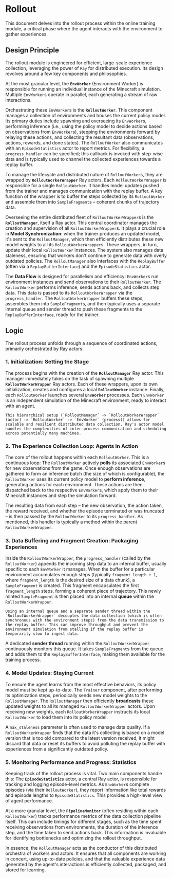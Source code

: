 # Rollout

This document delves into the rollout process within the online training module, a critical phase where the agent interacts with the environment to gather experiences.

## Design Principle

The rollout module is engineered for efficient, large-scale experience collection, leveraging the power of `Ray` for distributed execution. Its design revolves around a few key components and philosophies.

At the most granular level, the **`EnvWorker`** (Environment Worker) is responsible for running an individual instance of the Minecraft simulation. Multiple `EnvWorker`s operate in parallel, each generating a stream of raw interactions.

Orchestrating these `EnvWorker`s is the **`RolloutWorker`**. This component manages a collection of environments and houses the current policy model. Its primary duties include spawning and overseeing its `EnvWorker`s, performing inference (i.e., using the policy model to decide actions based on observations from `EnvWorker`s), stepping the environments forward by relaying these actions, and collecting the resultant data (observations, actions, rewards, and done states). The `RolloutWorker` also communicates with an `EpisodeStatistics` actor to report metrics. For flexibility, a `progress_handler` can be specified; this callback is invoked with step-wise data and is typically used to channel the collected experiences towards a replay buffer.

To manage the lifecycle and distributed nature of `RolloutWorker`s, they are wrapped by **`RolloutWorkerWrapper`** Ray actors. Each `RolloutWorkerWrapper` is responsible for a single `RolloutWorker`. It handles model updates pushed from the trainer and manages communication with the replay buffer. A key function of the wrapper is to buffer the steps collected by its `RolloutWorker` and assemble them into `SampleFragment`s – coherent chunks of trajectory data.

Overseeing the entire distributed fleet of `RolloutWorkerWrapper`s is the **`RolloutManager`**, itself a Ray actor. This central coordinator manages the creation and supervision of all `RolloutWorkerWrapper`s. It plays a crucial role in **Model Synchronization**: when the trainer produces an updated model, it's sent to the `RolloutManager`, which then efficiently distributes these new model weights to all its `RolloutWorkerWrapper`s. These wrappers, in turn, update their local `RolloutWorker` instances. The system also manages data staleness, ensuring that workers don't continue to generate data with overly outdated policies. The `RolloutManager` also interfaces with the `ReplayBuffer` (often via a `ReplayBufferInterface`) and the `EpisodeStatistics` actor.

The **Data Flow** is designed for parallelism and efficiency: `EnvWorker`s run environment instances and send observations to their `RolloutWorker`. The `RolloutWorker` performs inference, sends actions back, and collects step data. This data is passed to its `RolloutWorkerWrapper` via the `progress_handler`. The `RolloutWorkerWrapper` buffers these steps, assembles them into `SampleFragment`s, and then typically uses a separate internal queue and sender thread to push these fragments to the `ReplayBufferInterface`, ready for the trainer.

## Logic

The rollout process unfolds through a sequence of coordinated actions, primarily orchestrated by Ray actors:

### 1. Initialization: Setting the Stage

The process begins with the creation of the **`RolloutManager`** Ray actor. This manager immediately takes on the task of spawning multiple **`RolloutWorkerWrapper`** Ray actors. Each of these wrappers, upon its own initialization, creates and configures a local **`RolloutWorker`** instance. Finally, each `RolloutWorker` launches several **`EnvWorker`** processes. Each `EnvWorker` is an independent simulation of the Minecraft environment, ready to interact with an agent.

```{note}
This hierarchical setup (`RolloutManager` -> `RolloutWorkerWrapper` (actor) -> `RolloutWorker` -> `EnvWorker` (process)) allows for scalable and resilient distributed data collection. Ray's actor model handles the complexities of inter-process communication and scheduling across potentially many machines.
```

### 2. The Experience Collection Loop: Agents in Action

The core of the rollout happens within each `RolloutWorker`. This is a continuous loop:
The `RolloutWorker` actively **polls** its associated `EnvWorker`s for new observations from the game. Once enough observations are gathered to form an inference batch (the size of which is configurable), the `RolloutWorker` uses its current policy model to **perform inference**, generating actions for each environment. These actions are then dispatched back to the respective `EnvWorker`s, which apply them to their Minecraft instances and step the simulation forward.

The resulting data from each step – the new observation, the action taken, the reward received, and whether the episode terminated or was truncated – is then passed by the `RolloutWorker` to its `progress_handler`. As mentioned, this handler is typically a method within the parent `RolloutWorkerWrapper`.

### 3. Data Buffering and Fragment Creation: Packaging Experiences

Inside the `RolloutWorkerWrapper`, the `progress_handler` (called by the `RolloutWorker`) appends the incoming step data to an internal buffer, usually specific to each `EnvWorker` it manages. When the buffer for a particular environment accumulates enough steps (typically `fragment_length + 1`, where `fragment_length` is the desired size of a data chunk), a `SampleFragment` is created. This fragment encapsulates the first `fragment_length` steps, forming a coherent piece of trajectory.
This newly minted `SampleFragment` is then placed into an internal **queue** within the `RolloutWorkerWrapper`.

```{tip}
Using an internal queue and a separate sender thread within the `RolloutWorkerWrapper` decouples the data collection (which is often synchronous with the environment steps) from the data transmission to the replay buffer. This can improve throughput and prevent the environment simulation from stalling if the replay buffer is temporarily slow to ingest data.
```
A dedicated **sender thread** running within the `RolloutWorkerWrapper` continuously monitors this queue. It takes `SampleFragment`s from the queue and adds them to the `ReplayBufferInterface`, making them available for the training process.

### 4. Model Updates: Staying Current

To ensure the agent learns from the most effective behaviors, its policy model must be kept up-to-date. The `Trainer` component, after performing its optimization steps, periodically sends new model weights to the `RolloutManager`.
The `RolloutManager` then efficiently **broadcasts** these updated weights to all its managed `RolloutWorkerWrapper` actors. Upon receiving new weights, each `RolloutWorkerWrapper` instructs its local `RolloutWorker` to load them into its policy model.

A `max_staleness` parameter is often used to manage data quality. If a `RolloutWorkerWrapper` finds that the data it's collecting is based on a model version that is too old compared to the latest version received, it might discard that data or reset its buffers to avoid polluting the replay buffer with experiences from a significantly outdated policy.

### 5. Monitoring Performance and Progress: Statistics

Keeping track of the rollout process is vital. Two main components handle this:
The **`EpisodeStatistics`** actor, a central Ray actor, is responsible for tracking and logging episode-level metrics. As `EnvWorker`s complete episodes (via their `RolloutWorker`), they report information like total rewards and episode lengths to `EpisodeStatistics`. This provides a high-level view of agent performance.

At a more granular level, the **`PipelineMonitor`** (often residing within each `RolloutWorker`) tracks performance metrics of the data collection pipeline itself. This can include timings for different stages, such as the time spent receiving observations from environments, the duration of the inference step, and the time taken to send actions back. This information is invaluable for identifying bottlenecks and optimizing the rollout throughput.

In essence, the `RolloutManager` acts as the conductor of this distributed orchestra of workers and actors. It ensures that all components are working in concert, using up-to-date policies, and that the valuable experience data generated by the agent's interactions is efficiently collected, packaged, and stored for learning.